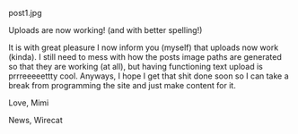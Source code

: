 <!-- Title of the post-->
<title>Hello World! (again) 3</title>

<!--Path to the thumbnail pic-->
<thumbnail>post1.jpg</thumbnail>

<!--Summary of the main content of the post. should be two sentences MAX!-->
<summary>
    Uploads are now working! (and with better spelling!) 
</summary>

<!--Main content of the post. Pics should contain their file path just like the thumbnail -->
<content>
    <p>It is with great pleasure I now inform you (myself) that uploads now work (kinda). I still need to mess with how the posts image paths are generated so that they are working (at all), but having functioning text upload is prrreeeeettty cool. Anyways, I hope I get that shit done soon so I can take a break from programming the site and just make content for it.</p>
    <div><p>Love, Mimi</p></div>
</content>

<!-- Tags for the post. Should be comma seperated values or a python formatted list-->
<tags>News, Wirecat</tags>